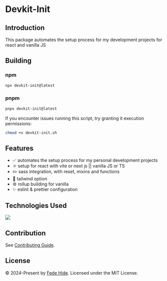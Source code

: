 # Devkit-Init

## Introduction
This package automates the setup process for my development projects for react and vanilla JS

## Building

### npm
```bash
npx devkit-init@latest
```

### pnpm
```bash
pnpx devkit-init@latest
```

If you encounter issues running this script, try granting it execution permissions:

```bash
chmod +x devkit-init.sh
```

## Features

- ✅ automates the setup process for my personal development projects
- ⚛️ setup for react with vite or next js || vanilla JS or TS
- ✏️ sass integration, with reset, mixins and functions
- 🍃 tailwind option
- ⚙️ rollup building for vanilla
- ✨ eslint & prettier configuration

## Technologies Used
<div>
	<a href="https://skillicons.dev">
		<img src="https://skillicons.dev/icons?i=bash,js,nodejs" />
	</a>
</div>

## Contribution

See [Contributing Guide](CONTRIBUTING.md).

## License

© 2024-Present by [Fede Hide](https://github.com/FedeHide). Licensed under the MIT License.
